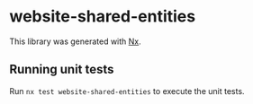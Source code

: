 # website-shared-entities

This library was generated with [Nx](https://nx.dev).

## Running unit tests

Run `nx test website-shared-entities` to execute the unit tests.

